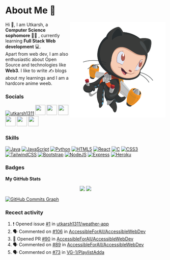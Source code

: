 # About Me 👋

<img align="right" src="./img/pngwing.com (1).png" width="300"/>

Hi 👋, I am Utkarsh, a **Computer Science sophomore** 👨‍🎓 , currently learning **Full Stack Web development** 💻.</br>
Apart from web dev, I am also enthusiastic about Open Source and technologies like **Web3**. 
I like to write ✍️ blogs about my learnings and I am a hardcore anime weeb.

### Socials

<p align="left"> 
<a href="https://dev.to/utkarsh1311" target="blank"><img src="https://raw.githubusercontent.com/rahuldkjain/github-profile-readme-generator/master/src/images/icons/Social/devto.svg" alt="utkarsh1311" height="30" width="40" /></a>
<a href="https://discord.com/users/utkarsh#0228" target="_blank" rel="noreferrer"><img src="https://raw.githubusercontent.com/danielcranney/readme-generator/main/public/icons/socials/discord.svg" width="32" height="32" /></a>
<a href="https://iamutkarsh.hashnode.dev" target="_blank" rel="noreferrer"><img src="https://raw.githubusercontent.com/danielcranney/readme-generator/main/public/icons/socials/hashnode.svg" width="32" height="32" /></a>
<a href="http://www.instagram.com/iam.utkarsh" target="_blank" rel="noreferrer"><img src="https://raw.githubusercontent.com/danielcranney/readme-generator/main/public/icons/socials/instagram.svg" width="32" height="32" /></a>
<a href="https://www.linkedin.com/in/utkarsh-maurya" target="_blank" rel="noreferrer"><img src="https://raw.githubusercontent.com/danielcranney/readme-generator/main/public/icons/socials/linkedin.svg" width="32" height="32" /></a> 
<a href="https://www.polywork.com/iamutkarsh" target="_blank" rel="noreferrer"><img src="https://raw.githubusercontent.com/danielcranney/readme-generator/main/public/icons/socials/polywork.svg" width="32" height="32" /></a> 
<a href="https://www.twitter.com/coder_utkarsh" target="_blank" rel="noreferrer"><img src="https://raw.githubusercontent.com/danielcranney/readme-generator/main/public/icons/socials/twitter.svg" width="32" height="32" /></a>
</p>

### Skills
<p align="left">
<a href="https://www.oracle.com/java/" target="_blank" rel="noreferrer"><img src="https://raw.githubusercontent.com/danielcranney/readme-generator/main/public/icons/skills/java-colored.svg" width="36" height="36" alt="Java" /></a>
<a href="https://developer.mozilla.org/en-US/docs/Web/JavaScript" target="_blank" rel="noreferrer"><img src="https://raw.githubusercontent.com/danielcranney/readme-generator/main/public/icons/skills/javascript-colored.svg" width="36" height="36" alt="JavaScript" /></a>
<a href="https://www.python.org/" target="_blank" rel="noreferrer"><img src="https://raw.githubusercontent.com/danielcranney/readme-generator/main/public/icons/skills/python-colored.svg" width="36" height="36" alt="Python" /></a>
<a href="https://developer.mozilla.org/en-US/docs/Glossary/HTML5" target="_blank" rel="noreferrer"><img src="https://raw.githubusercontent.com/danielcranney/readme-generator/main/public/icons/skills/html5-colored.svg" width="36" height="36" alt="HTML5" /></a>
<a href="https://reactjs.org/" target="_blank" rel="noreferrer"><img src="https://raw.githubusercontent.com/danielcranney/readme-generator/main/public/icons/skills/react-colored.svg" width="36" height="36" alt="React" /></a>
<a href="https://docs.microsoft.com/en-us/cpp/?view=msvc-170" target="_blank" rel="noreferrer"><img src="https://raw.githubusercontent.com/danielcranney/readme-generator/main/public/icons/skills/c-colored.svg" width="36" height="36" alt="C" /></a>
<a href="https://www.w3.org/TR/CSS/#css" target="_blank" rel="noreferrer"><img src="https://raw.githubusercontent.com/danielcranney/readme-generator/main/public/icons/skills/css3-colored.svg" width="36" height="36" alt="CSS3" /></a>
<a href="https://tailwindcss.com/" target="_blank" rel="noreferrer"><img src="https://raw.githubusercontent.com/danielcranney/readme-generator/main/public/icons/skills/tailwindcss-colored.svg" width="36" height="36" alt="TailwindCSS" /></a>
<a href="https://getbootstrap.com/" target="_blank" rel="noreferrer"><img src="https://raw.githubusercontent.com/danielcranney/readme-generator/main/public/icons/skills/bootstrap-colored.svg" width="36" height="36" alt="Bootstrap" /></a>
<a href="https://nodejs.org/en/" target="_blank" rel="noreferrer"><img src="https://raw.githubusercontent.com/danielcranney/readme-generator/main/public/icons/skills/nodejs-colored.svg" width="36" height="36" alt="NodeJS" /></a>
<a href="https://expressjs.com/" target="_blank" rel="noreferrer"><img src="https://raw.githubusercontent.com/danielcranney/readme-generator/main/public/icons/skills/express-colored.svg" width="36" height="36" alt="Express" /></a>
<a href="https://www.heroku.com/" target="_blank" rel="noreferrer"><img src="https://raw.githubusercontent.com/danielcranney/readme-generator/main/public/icons/skills/heroku-colored.svg" width="36" height="36" alt="Heroku" /></a>
</p>

### Badges

<b>My GitHub Stats</b>
                    
<p align="center">
<img height="180em" src="https://github-readme-stats-eight-theta.vercel.app/api?username=utkarsh1311&show_icons=true&theme=algolia&include_all_commits=true&count_private=true"/>
<img height="180em" src="https://github-readme-stats-eight-theta.vercel.app/api/top-langs/?username=utkarsh1311&layout=compact&langs_count=8&theme=algolia"/>
</p>
<a href="http://www.github.com/utkarsh1311"><img src="https://activity-graph.herokuapp.com/graph?username=utkarsh1311&bg_color=1c1917&color=ffffff&line=0891b2&point=ffffff&area_color=1c1917&area=true&hide_border=true&custom_title=GitHub%20Commits%20Graph" alt="GitHub Commits Graph" /></a>


### Recect activity
<!--START_SECTION:activity-->
1. ❗️ Opened issue [#1](https://github.com/utkarsh1311/weather-app/issues/1) in [utkarsh1311/weather-app](https://github.com/utkarsh1311/weather-app)
2. 🗣 Commented on [#106](https://github.com/AccessibleForAll/AccessibleWebDev/issues/106) in [AccessibleForAll/AccessibleWebDev](https://github.com/AccessibleForAll/AccessibleWebDev)
3. 💪 Opened PR [#90](https://github.com/AccessibleForAll/AccessibleWebDev/pull/90) in [AccessibleForAll/AccessibleWebDev](https://github.com/AccessibleForAll/AccessibleWebDev)
4. 🗣 Commented on [#89](https://github.com/AccessibleForAll/AccessibleWebDev/issues/89) in [AccessibleForAll/AccessibleWebDev](https://github.com/AccessibleForAll/AccessibleWebDev)
5. 🗣 Commented on [#73](https://github.com/VG-1/PlaylistAdda/issues/73) in [VG-1/PlaylistAdda](https://github.com/VG-1/PlaylistAdda)
<!--END_SECTION:activity-->
